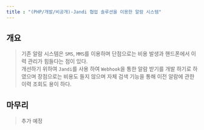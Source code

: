 ```yaml
---
title : "(PHP/개발/비공개)-Jandi 협업 솔루션을 이용한 알람 시스템"
---
```


## 개요
>기존 알람 시스템은 `SMS`, `MMS`를 이용하며 단점으로는 비용 발생과 핸드폰에서 이력 관리가 힘들다는 점이 있다.<br>개선하기 위하여 `Jandi`를 사용 하여 `Webhook`을 통한 알람 받기를 개발 하기로 하였으며 장점으로는 비용도 들지 않으며 자체 검색 기능을 통해 이전 알람에 관한 이력 조회도 용이 하다.

## 마무리
>추가 예정
